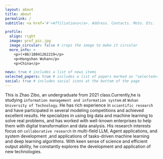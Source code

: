 ```yaml
---
layout: about
title: about
permalink: /
subtitle: <a href='#'>Affiliations</a>. Address. Contacts. Moto. Etc.

profile:
  align: right
  image: prof_pic.jpg
  image_circular: false # crops the image to make it circular
  more_info: >
    <p>(+86)18041262219</p>
    <p>Hongshan Wuhan</p>
    <p>China</p>

news: true # includes a list of news items
selected_papers: true # includes a list of papers marked as "selected={true}"
social: true # includes social icons at the bottom of the page
---
```

This is Zhao Zibo, an undergraduate from 2021 class.Currently,he is studying `information management and information system` at `Wuhan University of Technology`. He has rich experience in `scientific research` and have participated in several modeling competitions and achieved excellent results. He specializes in using big data and machine learning to solve real problems, and has worked with well-known enterprises to help them with digital transformation and data analysis. His research interests focus on `collaborative research` in multi-field LLM, Agent applications, and system development ,and  applications of tasks-driven machine learning and deep learning algorithms. With keen sense of science and efficient output ability, he constantly explores the development and application of new technologies.
